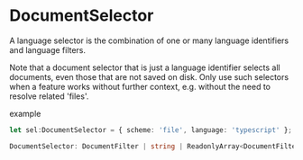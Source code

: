 # DocumentSelector

A language selector is the combination of one or many language identifiers and language filters.

Note that a document selector that is just a language identifier selects all documents, even those that are not saved on disk. Only use such selectors when a feature works without further context, e.g. without the need to resolve related 'files'.

example

```typescript
let sel:DocumentSelector = { scheme: 'file', language: 'typescript' };
```

```typescript
DocumentSelector: DocumentFilter | string | ReadonlyArray<DocumentFilter | string>
```

